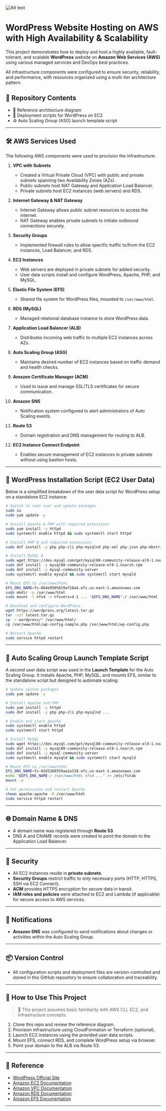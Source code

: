 ![Alt text](2._Host_a_WordPress_Website_on_AWS.png)

# WordPress Website Hosting on AWS with High Availability & Scalability

This project demonstrates how to deploy and host a highly available, fault-tolerant, and scalable **WordPress** website on **Amazon Web Services (AWS)** using various managed services and DevOps best practices.

All infrastructure components were configured to ensure security, reliability, and performance, with resources organized using a multi-tier architecture pattern.

## 📁 Repository Contents

- 📄 Reference architecture diagram
- 📜 Deployment scripts for WordPress on EC2
- ⚙️ Auto Scaling Group (ASG) launch template script

---

## 🛠️ AWS Services Used

The following AWS components were used to provision the infrastructure:

1. **VPC with Subnets**
   - Created a Virtual Private Cloud (VPC) with public and private subnets spanning two Availability Zones (AZs).
   - Public subnets host NAT Gateway and Application Load Balancer.
   - Private subnets host EC2 instances (web servers) and RDS.

2. **Internet Gateway & NAT Gateway**
   - Internet Gateway allows public subnet resources to access the internet.
   - NAT Gateway enables private subnets to initiate outbound connections securely.

3. **Security Groups**
   - Implemented firewall rules to allow specific traffic to/from the EC2 instances, Load Balancer, and RDS.

4. **EC2 Instances**
   - Web servers are deployed in private subnets for added security.
   - User data scripts install and configure WordPress, Apache, PHP, and MySQL.

5. **Elastic File System (EFS)**
   - Shared file system for WordPress files, mounted to `/var/www/html`.

6. **RDS (MySQL)**
   - Managed relational database instance to store WordPress data.

7. **Application Load Balancer (ALB)**
   - Distributes incoming web traffic to multiple EC2 instances across AZs.

8. **Auto Scaling Group (ASG)**
   - Maintains desired number of EC2 instances based on traffic demand and health checks.

9. **Amazon Certificate Manager (ACM)**
   - Used to issue and manage SSL/TLS certificates for secure communication.

10. **Amazon SNS**
    - Notification system configured to alert administrators of Auto Scaling events.

11. **Route 53**
    - Domain registration and DNS management for routing to ALB.

12. **EC2 Instance Connect Endpoint**
    - Enables secure management of EC2 instances in private subnets without using bastion hosts.

---

## 📜 WordPress Installation Script (EC2 User Data)

Below is a simplified breakdown of the user data script for WordPress setup on a standalone EC2 instance:

```bash
# Switch to root user and update packages
sudo su
sudo yum update -y

# Install Apache & PHP with required extensions
sudo yum install -y httpd
sudo systemctl enable httpd && sudo systemctl start httpd

# Install PHP 8 and required extensions
sudo dnf install -y php php-cli php-mysqlnd php-xml php-json php-mbstring ...

# Install MySQL 8
sudo wget https://dev.mysql.com/get/mysql80-community-release-el9-1.noarch.rpm
sudo dnf install -y mysql80-community-release-el9-1.noarch.rpm
sudo dnf install -y mysql-community-server
sudo systemctl enable mysqld && sudo systemctl start mysqld

# Mount EFS to /var/www/html
EFS_DNS_NAME=fs-064e9505819af10a4.efs.us-east-1.amazonaws.com
sudo mkdir -p /var/www/html
sudo mount -t nfs4 -o nfsvers=4.1 ... "$EFS_DNS_NAME":/ /var/www/html

# Download and configure WordPress
wget https://wordpress.org/latest.tar.gz
tar -xzf latest.tar.gz
cp -r wordpress/* /var/www/html/
cp /var/www/html/wp-config-sample.php /var/www/html/wp-config.php

# Restart Apache
sudo service httpd restart
````

---

## 🚀 Auto Scaling Group Launch Template Script

A second user data script was used in the **Launch Template** for the Auto Scaling Group. It installs Apache, PHP, MySQL, and mounts EFS, similar to the standalone script but designed to automate scaling:

```bash
# Update system packages
sudo yum update -y

# Install Apache and PHP
sudo yum install -y httpd
sudo dnf install -y php php-cli php-mysqlnd ...

# Enable and start Apache
sudo systemctl enable httpd
sudo systemctl start httpd

# Install MySQL
sudo wget https://dev.mysql.com/get/mysql80-community-release-el9-1.noarch.rpm
sudo dnf install -y mysql80-community-release-el9-1.noarch.rpm
sudo dnf install -y mysql-community-server
sudo systemctl enable mysqld && sudo systemctl start mysqld

# Mount EFS to /var/www/html
EFS_DNS_NAME=fs-02d3268559aa2a318.efs.us-east-1.amazonaws.com
echo "$EFS_DNS_NAME:/ /var/www/html nfs4 ..." >> /etc/fstab
mount -a

# Set permissions and restart Apache
chown apache:apache -R /var/www/html
sudo service httpd restart
```

---

## 🌐 Domain Name & DNS

* A domain name was registered through **Route 53**.
* DNS A and CNAME records were created to point the domain to the Application Load Balancer.

---

## 🔐 Security

* All EC2 instances reside in **private subnets**.
* **Security Groups** restrict traffic to only necessary ports (HTTP, HTTPS, SSH via EC2 Connect).
* **ACM** provides HTTPS encryption for secure data in transit.
* **IAM roles and policies** were attached to EC2 and Lambda (if applicable) for secure access to AWS services.

---

## 📡 Notifications

* **Amazon SNS** was configured to send notifications about changes or activities within the Auto Scaling Group.

---

## 📦 Version Control

* All configuration scripts and deployment files are version-controlled and stored in this GitHub repository to ensure collaboration and traceability.

---

## 🧰 How to Use This Project

> 🚨 This project assumes basic familiarity with AWS CLI, EC2, and infrastructure concepts.

1. Clone this repo and review the reference diagram.
2. Provision infrastructure using CloudFormation or Terraform (optional).
3. Launch EC2 instances using the provided user data scripts.
4. Mount EFS, connect RDS, and complete WordPress setup via browser.
5. Point your domain to the ALB via Route 53.

---

## 📎 Reference

* [WordPress Official Site](https://wordpress.org/)
* [Amazon EC2 Documentation](https://docs.aws.amazon.com/ec2/)
* [Amazon VPC Documentation](https://docs.aws.amazon.com/vpc/)
* [Amazon RDS Documentation](https://docs.aws.amazon.com/rds/)
* [Amazon EFS Documentation](https://docs.aws.amazon.com/efs/)

---

